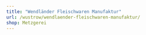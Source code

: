 ```yaml
---
title: "Wendländer Fleischwaren Manufaktur"
url: /wustrow/wendlaender-fleischwaren-manufaktur/
shop: Metzgerei
---
```

